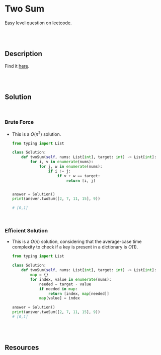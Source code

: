 # Two Sum

Easy level question on leetcode.

<br>
<br>

## Description

Find it [here](https://leetcode.com/problems/two-sum/description/).

<br>
<br>

## Solution

<br>

### Brute Force

- This is a $O(n^2)$ solution.

  ```py
  from typing import List

  class Solution:
      def twoSum(self, nums: List[int], target: int) -> List[int]:
          for i, v in enumerate(nums):
              for j, w in enumerate(nums):
                  if i != j:
                      if v + w == target:
                          return [i, j]


  answer = Solution()
  print(answer.twoSum([2, 7, 11, 15], 9))

  # [0,1]
  ```

<br>

### Efficient Solution

- This is a $O(n)$ solution, considering that the average-case time complexity to check if a key is present in a dictionary is $O(1)$.

  ```py
  from typing import List

  class Solution:
      def twoSum(self, nums: List[int], target: int) -> List[int]:
          map = {}
          for index, value in enumerate(nums):
              needed = target - value
              if needed in map:
                  return [index, map[needed]]
              map[value] = index

  answer = Solution()
  print(answer.twoSum([2, 7, 11, 15], 9))
  # [0,1]
  ```

<br>
<br>

## Resources

<br>
<br>
